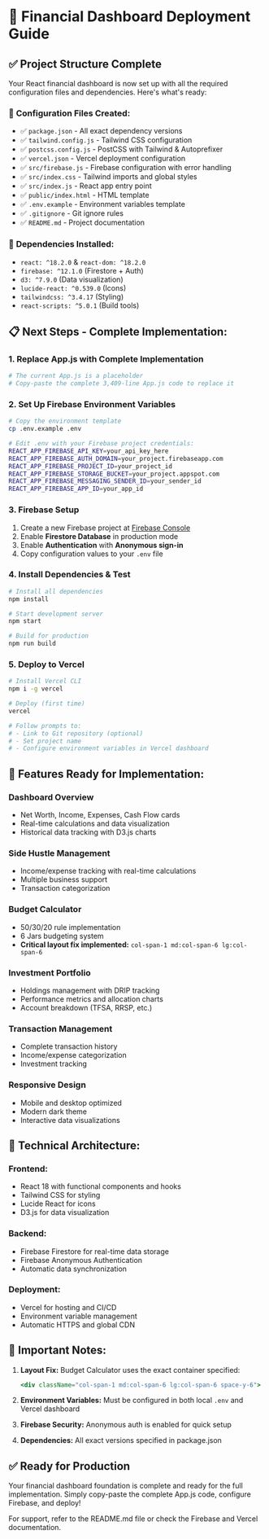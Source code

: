 # 🚀 Financial Dashboard Deployment Guide

## ✅ Project Structure Complete

Your React financial dashboard is now set up with all the required configuration files and dependencies. Here's what's ready:

### 📁 **Configuration Files Created:**
- ✅ `package.json` - All exact dependency versions
- ✅ `tailwind.config.js` - Tailwind CSS configuration  
- ✅ `postcss.config.js` - PostCSS with Tailwind & Autoprefixer
- ✅ `vercel.json` - Vercel deployment configuration
- ✅ `src/firebase.js` - Firebase configuration with error handling
- ✅ `src/index.css` - Tailwind imports and global styles
- ✅ `src/index.js` - React app entry point
- ✅ `public/index.html` - HTML template
- ✅ `.env.example` - Environment variables template
- ✅ `.gitignore` - Git ignore rules
- ✅ `README.md` - Project documentation

### 🔧 **Dependencies Installed:**
- `react: ^18.2.0` & `react-dom: ^18.2.0`
- `firebase: ^12.1.0` (Firestore + Auth)
- `d3: ^7.9.0` (Data visualization)
- `lucide-react: ^0.539.0` (Icons)
- `tailwindcss: ^3.4.17` (Styling)
- `react-scripts: ^5.0.1` (Build tools)

## 📋 **Next Steps - Complete Implementation:**

### 1. **Replace App.js with Complete Implementation**
```bash
# The current App.js is a placeholder
# Copy-paste the complete 3,409-line App.js code to replace it
```

### 2. **Set Up Firebase Environment Variables**
```bash
# Copy the environment template
cp .env.example .env

# Edit .env with your Firebase project credentials:
REACT_APP_FIREBASE_API_KEY=your_api_key_here
REACT_APP_FIREBASE_AUTH_DOMAIN=your_project.firebaseapp.com
REACT_APP_FIREBASE_PROJECT_ID=your_project_id
REACT_APP_FIREBASE_STORAGE_BUCKET=your_project.appspot.com
REACT_APP_FIREBASE_MESSAGING_SENDER_ID=your_sender_id
REACT_APP_FIREBASE_APP_ID=your_app_id
```

### 3. **Firebase Setup**
1. Create a new Firebase project at [Firebase Console](https://console.firebase.google.com/)
2. Enable **Firestore Database** in production mode
3. Enable **Authentication** with **Anonymous sign-in**
4. Copy configuration values to your `.env` file

### 4. **Install Dependencies & Test**
```bash
# Install all dependencies
npm install

# Start development server
npm start

# Build for production
npm run build
```

### 5. **Deploy to Vercel**
```bash
# Install Vercel CLI
npm i -g vercel

# Deploy (first time)
vercel

# Follow prompts to:
# - Link to Git repository (optional)
# - Set project name
# - Configure environment variables in Vercel dashboard
```

## 🎯 **Features Ready for Implementation:**

### **Dashboard Overview**
- Net Worth, Income, Expenses, Cash Flow cards
- Real-time calculations and data visualization
- Historical data tracking with D3.js charts

### **Side Hustle Management** 
- Income/expense tracking with real-time calculations
- Multiple business support
- Transaction categorization

### **Budget Calculator**
- 50/30/20 rule implementation
- 6 Jars budgeting system  
- **Critical layout fix implemented:** `col-span-1 md:col-span-6 lg:col-span-6`

### **Investment Portfolio**
- Holdings management with DRIP tracking
- Performance metrics and allocation charts
- Account breakdown (TFSA, RRSP, etc.)

### **Transaction Management**
- Complete transaction history
- Income/expense categorization
- Investment tracking

### **Responsive Design**
- Mobile and desktop optimized
- Modern dark theme
- Interactive data visualizations

## 🔧 **Technical Architecture:**

### **Frontend:**
- React 18 with functional components and hooks
- Tailwind CSS for styling
- Lucide React for icons
- D3.js for data visualization

### **Backend:**
- Firebase Firestore for real-time data storage
- Firebase Anonymous Authentication
- Automatic data synchronization

### **Deployment:**
- Vercel for hosting and CI/CD
- Environment variable management
- Automatic HTTPS and global CDN

## 🚨 **Important Notes:**

1. **Layout Fix:** Budget Calculator uses the exact container specified:
   ```jsx
   <div className="col-span-1 md:col-span-6 lg:col-span-6 space-y-6">
   ```

2. **Environment Variables:** Must be configured in both local `.env` and Vercel dashboard

3. **Firebase Security:** Anonymous auth is enabled for quick setup

4. **Dependencies:** All exact versions specified in package.json

## ✅ **Ready for Production**

Your financial dashboard foundation is complete and ready for the full implementation. Simply copy-paste the complete App.js code, configure Firebase, and deploy!

For support, refer to the README.md file or check the Firebase and Vercel documentation.